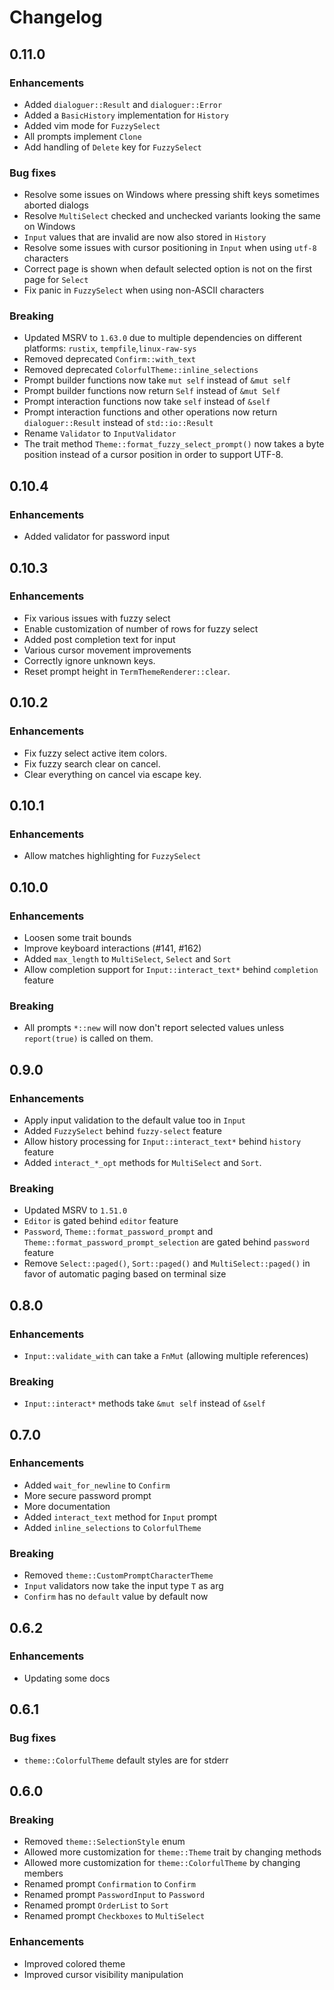 # Changelog

## 0.11.0

### Enhancements

* Added `dialoguer::Result` and `dialoguer::Error`
* Added a `BasicHistory` implementation for `History`
* Added vim mode for `FuzzySelect`
* All prompts implement `Clone`
* Add handling of `Delete` key for `FuzzySelect`

### Bug fixes

* Resolve some issues on Windows where pressing shift keys sometimes aborted dialogs
* Resolve `MultiSelect` checked and unchecked variants looking the same on Windows
* `Input` values that are invalid are now also stored in `History`
* Resolve some issues with cursor positioning in `Input` when using `utf-8` characters
* Correct page is shown when default selected option is not on the first page for `Select`
* Fix panic in `FuzzySelect` when using non-ASCII characters

### Breaking

* Updated MSRV to `1.63.0` due to multiple dependencies on different platforms: `rustix`, `tempfile`,`linux-raw-sys`
* Removed deprecated `Confirm::with_text`
* Removed deprecated `ColorfulTheme::inline_selections`
* Prompt builder functions now take `mut self` instead of `&mut self`
* Prompt builder functions now return `Self` instead of `&mut Self`
* Prompt interaction functions now take `self` instead of `&self`
* Prompt interaction functions and other operations now return `dialoguer::Result` instead of `std::io::Result`
* Rename `Validator` to `InputValidator`
* The trait method `Theme::format_fuzzy_select_prompt()` now takes a byte position instead of a cursor position in order to support UTF-8.

## 0.10.4

### Enhancements

* Added validator for password input

## 0.10.3

### Enhancements

* Fix various issues with fuzzy select
* Enable customization of number of rows for fuzzy select
* Added post completion text for input
* Various cursor movement improvements
* Correctly ignore unknown keys.
* Reset prompt height in `TermThemeRenderer::clear`.

## 0.10.2

### Enhancements

* Fix fuzzy select active item colors.
* Fix fuzzy search clear on cancel.
* Clear everything on cancel via escape key.

## 0.10.1

### Enhancements

* Allow matches highlighting for `FuzzySelect`

## 0.10.0

### Enhancements

* Loosen some trait bounds
* Improve keyboard interactions (#141, #162)
* Added `max_length` to `MultiSelect`, `Select` and `Sort`
* Allow completion support for `Input::interact_text*` behind `completion` feature

### Breaking

* All prompts `*::new` will now don't report selected values unless `report(true)` is called on them.

## 0.9.0

### Enhancements

* Apply input validation to the default value too in `Input`
* Added `FuzzySelect` behind `fuzzy-select` feature
* Allow history processing for `Input::interact_text*` behind `history` feature
* Added `interact_*_opt` methods for `MultiSelect` and `Sort`.

### Breaking

* Updated MSRV to `1.51.0`
* `Editor` is gated behind `editor` feature
* `Password`, `Theme::format_password_prompt` and `Theme::format_password_prompt_selection` are gated behind `password` feature
* Remove `Select::paged()`, `Sort::paged()` and `MultiSelect::paged()` in favor of automatic paging based on terminal size

## 0.8.0

### Enhancements

* `Input::validate_with` can take a `FnMut` (allowing multiple references)

### Breaking

* `Input::interact*` methods take `&mut self` instead of `&self`

## 0.7.0

### Enhancements

* Added `wait_for_newline` to `Confirm`
* More secure password prompt
* More documentation
* Added `interact_text` method for `Input` prompt
* Added `inline_selections` to `ColorfulTheme`

### Breaking

* Removed `theme::CustomPromptCharacterTheme`
* `Input` validators now take the input type `T` as arg
* `Confirm` has no `default` value by default now

## 0.6.2

### Enhancements

* Updating some docs

## 0.6.1

### Bug fixes

* `theme::ColorfulTheme` default styles are for stderr

## 0.6.0

### Breaking

* Removed `theme::SelectionStyle` enum
* Allowed more customization for `theme::Theme` trait by changing methods
* Allowed more customization for `theme::ColorfulTheme` by changing members
* Renamed prompt `Confirmation` to `Confirm`
* Renamed prompt `PasswordInput` to `Password`
* Renamed prompt `OrderList` to `Sort`
* Renamed prompt `Checkboxes` to `MultiSelect`

### Enhancements

* Improved colored theme
* Improved cursor visibility manipulation
